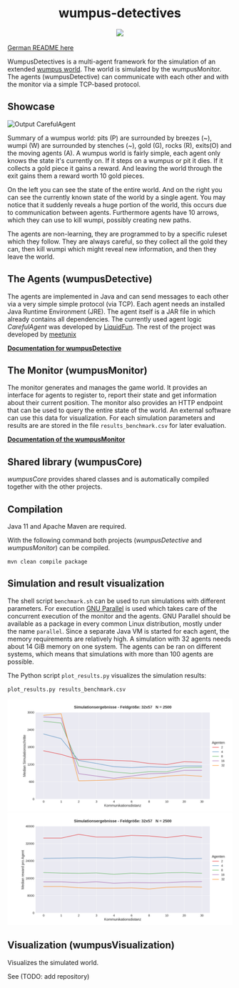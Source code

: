 <h1 align="center">wumpus-detectives</h1>

<p align="center">
<a href="https://github.com/meetunix/wumpus-detectives/blob/main/LICENSE" title="License">
<img src="https://img.shields.io/badge/License-Apache%202.0-green.svg?style=flat"></a>
</p>

[German README here](README_DE.md)


WumpusDetectives is a multi-agent framework for the simulation of an extended [wumpus world](https://de.wikipedia.org/wiki/Wumpus-Welt).
The world is simulated by the wumpusMonitor.
The agents (wumpusDetective) can communicate with each other and with the monitor via a simple TCP-based protocol.


## Showcase

![Output CarefulAgent](media/agent_4_agents.gif)

Summary of a wumpus world: pits (P) are surrounded by breezes (~), wumpi (W) are surrounded by stenches (~), gold (G), rocks (R), exits(O) and the moving agents (A). A wumpus world is fairly simple, each agent only knows the state it's currently on. If it steps on a wumpus or pit it dies. If it collects a gold piece it gains a reward. And leaving the world through the exit gains them a reward worth 10 gold pieces. 

On the left you can see the state of the entire world. And on the right you can see the currently known state of the world by a single agent. You may notice that it suddenly reveals a huge portion of the world, this occurs due to communication between agents. Furthermore agents have 10 arrows, which they can use to kill wumpi, possibly creating new paths.

The agents are non-learning, they are programmed to by a specific ruleset which they follow. They are always careful, so they collect all the gold they can, then kill wumpi which might reveal new information, and then they leave the world. 


## The Agents (wumpusDetective)

The agents are implemented in Java and can send messages to each other via a very simple
simple protocol (via TCP). Each agent needs an
installed Java Runtime Environment (JRE). The agent itself is a JAR file in
which already contains all dependencies. The currently used agent logic
*CarefulAgent* was developed by [LiquidFun](https://github.com/LiquidFun).
The rest of the project was developed by [meetunix](https://github.com/meetunix)

[**Documentation for wumpusDetective**](wumpusDetective/README.md)




## The Monitor (wumpusMonitor)

The monitor generates and manages the game world. It provides an interface for
agents to register to, report their state and get information about their current position.
The monitor also provides an HTTP endpoint that can be used to query the entire state of the world.
An external software can use this data for visualization. 
For each simulation parameters and results are are stored in the file `results_benchmark.csv` for later evaluation.


[**Documentation of the wumpusMonitor**](wumpusMonitor/README.md)




## Shared library (wumpusCore)

*wumpusCore* provides shared classes and is automatically compiled together with the other projects.


## Compilation

Java 11 and Apache Maven are required.

With the following command both projects (*wumpusDetective* and
*wumpusMonitor*) can be compiled.

```
mvn clean compile package
```

## Simulation and result visualization

The shell script `benchmark.sh` can be used to run simulations with different parameters.
For execution [GNU Parallel](https://www.gnu.org/software/parallel/) is used which takes care of the concurrent execution of the monitor and the agents.
GNU Parallel should be available as a package in every common Linux distribution, mostly under the name `parallel`.
Since a separate Java VM is started for each agent, the memory requirements are relatively high.
A simulation with 32 agents needs about 14 GiB memory on one system.
The agents can be ran on different systems, which means that simulations with more than 100 agents are possible.


The Python script `plot_results.py` visualizes the simulation results:

    plot_results.py results_benchmark.csv

![Steps](misc/result_steps.png)
![Reward](misc/result_rewards.png)

## Visualization (wumpusVisualization)

Visualizes the simulated world.

See (TODO: add repository)
